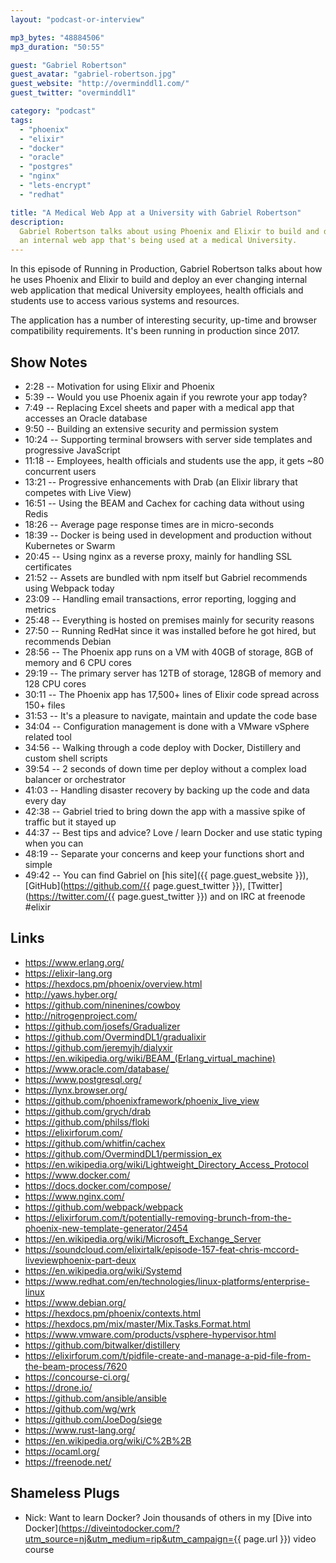 ```yaml
---
layout: "podcast-or-interview"

mp3_bytes: "48884506"
mp3_duration: "50:55"

guest: "Gabriel Robertson"
guest_avatar: "gabriel-robertson.jpg"
guest_website: "http://overminddl1.com/"
guest_twitter: "overminddl1"

category: "podcast"
tags:
  - "phoenix"
  - "elixir"
  - "docker"
  - "oracle"
  - "postgres"
  - "nginx"
  - "lets-encrypt"
  - "redhat"

title: "A Medical Web App at a University with Gabriel Robertson"
description:
  Gabriel Robertson talks about using Phoenix and Elixir to build and deploy
  an internal web app that's being used at a medical University.
---
```


In this episode of Running in Production, Gabriel Robertson talks about how he
uses Phoenix and Elixir to build and deploy an ever changing internal web
application that medical University employees, health officials and students
use to access various systems and resources.

The application has a number of interesting security, up-time and browser
compatibility requirements. It's been running in production since 2017.

## Show Notes

- 2:28 -- Motivation for using Elixir and Phoenix
- 5:39 -- Would you use Phoenix again if you rewrote your app today?
- 7:49 -- Replacing Excel sheets and paper with a medical app that accesses an Oracle database
- 9:50 -- Building an extensive security and permission system
- 10:24 -- Supporting terminal browsers with server side templates and progressive JavaScript
- 11:18 -- Employees, health officials and students use the app, it gets ~80 concurrent users
- 13:21 -- Progressive enhancements with Drab (an Elixir library that competes with Live View)
- 16:51 -- Using the BEAM and Cachex for caching data without using Redis
- 18:26 -- Average page response times are in micro-seconds
- 18:39 -- Docker is being used in development and production without Kubernetes or Swarm
- 20:45 -- Using nginx as a reverse proxy, mainly for handling SSL certificates
- 21:52 -- Assets are bundled with npm itself but Gabriel recommends using Webpack today
- 23:09 -- Handling email transactions, error reporting, logging and metrics
- 25:48 -- Everything is hosted on premises mainly for security reasons
- 27:50 -- Running RedHat since it was installed before he got hired, but recommends Debian
- 28:56 -- The Phoenix app runs on a VM with 40GB of storage, 8GB of memory and 6 CPU cores
- 29:19 -- The primary server has 12TB of storage, 128GB of memory and 128 CPU cores
- 30:11 -- The Phoenix app has 17,500+ lines of Elixir code spread across 150+ files
- 31:53 -- It's a pleasure to navigate, maintain and update the code base
- 34:04 -- Configuration management is done with a VMware vSphere related tool
- 34:56 -- Walking through a code deploy with Docker, Distillery and custom shell scripts
- 39:54 -- 2 seconds of down time per deploy without a complex load balancer or orchestrator 
- 41:03 -- Handling disaster recovery by backing up the code and data every day
- 42:38 -- Gabriel tried to bring down the app with a massive spike of traffic but it stayed up
- 44:37 -- Best tips and advice? Love / learn Docker and use static typing when you can
- 48:19 -- Separate your concerns and keep your functions short and simple
- 49:42 -- You can find Gabriel on [his site]({{ page.guest_website }}), [GitHub](https://github.com/{{ page.guest_twitter }}), [Twitter](https://twitter.com/{{ page.guest_twitter }}) and on IRC at freenode #elixir

## Links

- <https://www.erlang.org/>
- <https://elixir-lang.org>
- <https://hexdocs.pm/phoenix/overview.html>
- <http://yaws.hyber.org/>
- <https://github.com/ninenines/cowboy>
- <http://nitrogenproject.com/>
- <https://github.com/josefs/Gradualizer>
- <https://github.com/OvermindDL1/gradualixir>
- <https://github.com/jeremyjh/dialyxir>
- <https://en.wikipedia.org/wiki/BEAM_(Erlang_virtual_machine)>
- <https://www.oracle.com/database/>
- <https://www.postgresql.org/>
- <https://lynx.browser.org/>
- <https://github.com/phoenixframework/phoenix_live_view>
- <https://github.com/grych/drab>
- <https://github.com/philss/floki>
- <https://elixirforum.com/>
- <https://github.com/whitfin/cachex>
- <https://github.com/OvermindDL1/permission_ex>
- <https://en.wikipedia.org/wiki/Lightweight_Directory_Access_Protocol>
- <https://www.docker.com/>
- <https://docs.docker.com/compose/>
- <https://www.nginx.com/>
- <https://github.com/webpack/webpack>
- <https://elixirforum.com/t/potentially-removing-brunch-from-the-phoenix-new-template-generator/2454>
- <https://en.wikipedia.org/wiki/Microsoft_Exchange_Server>
- <https://soundcloud.com/elixirtalk/episode-157-feat-chris-mccord-liveviewphoenix-part-deux>
- <https://en.wikipedia.org/wiki/Systemd>
- <https://www.redhat.com/en/technologies/linux-platforms/enterprise-linux>
- <https://www.debian.org/>
- <https://hexdocs.pm/phoenix/contexts.html>
- <https://hexdocs.pm/mix/master/Mix.Tasks.Format.html>
- <https://www.vmware.com/products/vsphere-hypervisor.html>
- <https://github.com/bitwalker/distillery>
- <https://elixirforum.com/t/pidfile-create-and-manage-a-pid-file-from-the-beam-process/7620>
- <https://concourse-ci.org/>
- <https://drone.io/>
- <https://github.com/ansible/ansible>
- <https://github.com/wg/wrk>
- <https://github.com/JoeDog/siege>
- <https://www.rust-lang.org/>
- <https://en.wikipedia.org/wiki/C%2B%2B>
- <https://ocaml.org/>
- <https://freenode.net/>

## Shameless Plugs

- Nick: Want to learn Docker? Join thousands of others in my
  [Dive into Docker](https://diveintodocker.com/?utm_source=nj&utm_medium=rip&utm_campaign={{ page.url }})
  video course
